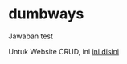 # dumbways
Jawaban test

<p>Untuk Website CRUD, ini <a href="https://zuhal-dumbways.herokuapp.com">ini disini</a></p>
